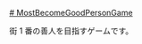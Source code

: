[# MostBecomeGoodPersonGame](https://uni928.github.io/MostBecomeGoodPersonGame/)

街 1 番の善人を目指すゲームです。
